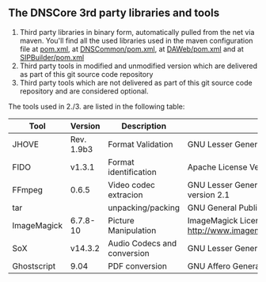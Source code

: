 ## The DNSCore 3rd party libraries and tools

1. Third party libraries in binary form, automatically pulled from the net via maven. You'll find all the used libraries used in 
the maven configuration file at [pom.xml](../../../../pom.xml), at [DNSCommon/pom.xml](../../../../DNSCommon/pom.xml), at [DAWeb/pom.xml](../../../../DAWeb/pom.xml) and at   [SIPBuilder/pom.xml](../../../../SIP-Builder/pom.xml)
2. Third party tools in modified and unmodified version which are delivered as part of this git source code repository
3. Third party tools which are not delivered as part of this git source code repository and are considered optional. 

The tools used in 2./3. are listed in the following table:

| Tool | Version | Description | License|
|---|---|---|---|
JHOVE | Rev. 1.9b3 | Format Validation| GNU Lesser General Public License (LGPL). |
FIDO | v1.3.1 | Format identification | Apache License Version 2.0, January 2004 |
FFmpeg| 0.6.5 | Video codec extracion | GNU Lesser General Public License (LGPL) version 2.1 |
tar | | unpacking/packing | GNU General Public License v3 or later |
ImageMagick |  6.7.8-10 | Picture Manipulation | ImageMagick License http://www.imagemagick.org/script/license.php |
SoX | v14.3.2 | Audio Codecs and conversion  | GNU Lesser General Public License |
Ghostscript |9.04|PDF conversion| GNU Affero General Public License  |



